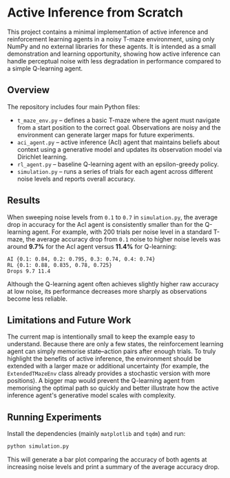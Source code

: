 # Active Inference from Scratch

This project contains a minimal implementation of active inference and reinforcement learning agents in a noisy T-maze environment, using only NumPy and no external libraries for these agents. It is intended as a small demonstration and learning opportunity, showing how active inference can handle perceptual noise with less degradation in performance compared to a simple Q-learning agent.

## Overview

The repository includes four main Python files:

- `t_maze_env.py` – defines a basic T-maze where the agent must navigate from a start position to the correct goal. Observations are noisy and the environment can generate larger maps for future experiments.
- `aci_agent.py` – active inference (AcI) agent that maintains beliefs about context using a generative model and updates its observation model via Dirichlet learning.
- `rl_agent.py` – baseline Q-learning agent with an epsilon-greedy policy.
- `simulation.py` – runs a series of trials for each agent across different noise levels and reports overall accuracy.

## Results

When sweeping noise levels from `0.1` to `0.7` in `simulation.py`, the average drop in accuracy for the AcI agent is consistently smaller than for the Q-learning agent. For example, with 200 trials per noise level in a standard T-maze, the average accuracy drop from `0.1` noise to higher noise levels was around **9.7%** for the AcI agent versus **11.4%** for Q-learning:

```
AI {0.1: 0.84, 0.2: 0.795, 0.3: 0.74, 0.4: 0.74}
RL {0.1: 0.88, 0.835, 0.78, 0.725}
Drops 9.7 11.4
```

Although the Q-learning agent often achieves slightly higher raw accuracy at low noise, its performance decreases more sharply as observations become less reliable.

## Limitations and Future Work

The current map is intentionally small to keep the example easy to understand. Because there are only a few states, the reinforcement learning agent can simply memorise state–action pairs after enough trials. To truly highlight the benefits of active inference, the environment should be extended with a larger maze or additional uncertainty (for example, the `ExtendedTMazeEnv` class already provides a stochastic version with more positions). A bigger map would prevent the Q-learning agent from memorising the optimal path so quickly and better illustrate how the active inference agent's generative model scales with complexity.

## Running Experiments

Install the dependencies (mainly `matplotlib` and `tqdm`) and run:

```bash
python simulation.py
```

This will generate a bar plot comparing the accuracy of both agents at increasing noise levels and print a summary of the average accuracy drop. 
